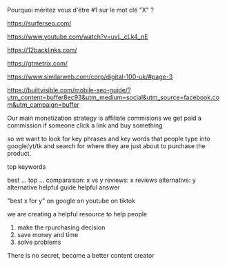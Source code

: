 Pourquoi méritez vous d'être #1 sur le mot clé "X" ?

https://surferseo.com/

https://www.youtube.com/watch?v=uvL_cLk4_nE

https://12backlinks.com/

https://gtmetrix.com/

https://www.similarweb.com/corp/digital-100-uk/#page-3

https://builtvisible.com/mobile-seo-guide/?utm_content=buffer8ec93&utm_medium=social&utm_source=facebook.com&utm_campaign=buffer

Our main monetization strategy is affiliate commisions
we get paid a commission if someone click a link and buy something

so we want to look for key phrases and key words
that people type into google/yt/tk and search for where they are just about to purchase the product.

top keywords

best ...
top ...
comparaison: x vs y
reviews: x reviews
alternative:   y alternative
helpful guide
helpful answer

"best x for y"
<product> <place>
<service> <country>
on google
on youtube
on tiktok

we are creating a helpful resource to help people
1. make the rpurchasing decision
2. save money and time
3. solve problems

There is no secret, become a better content creator



